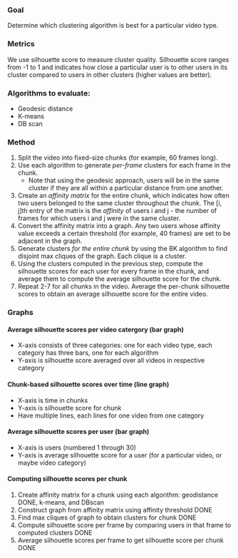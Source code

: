 ### **Goal** 

Determine which clustering algorithm is best for a particular video type.

### Metrics

We use silhouette score to measure cluster quality. Silhouette score ranges from -1 to 1 and indicates how close a particular user is to other users in its cluster compared to users in other clusters (higher values are better).

### **Algorithms to evaluate:**

- Geodesic distance
- K-means
- DB scan

### **Method**

1. Split the video into fixed-size chunks (for example, 60 frames long).
2. Use each algorithm to generate *per-frame* clusters for each frame in the chunk. 
   - Note that using the geodesic approach, users will be in the same cluster if they are all within a particular distance from one another.
3. Create an *affinity matrix* for the entire chunk, which indicates how often two users belonged to the same cluster throughout the chunk. The [i, j]th entry of the matrix is the *affinity* of users i and j - the number of frames for which users i and j were in the same cluster.
4. Convert the affinity matrix into a graph. Any two users whose affinity value exceeds a certain threshold (for example, 40 frames) are set to be adjacent in the graph.
5. Generate clusters *for the entire chunk* by using the BK algorithm to find disjoint max cliques of the graph. Each clique is a cluster.
6. Using the clusters computed in the previous step, compute the silhouette scores for each user for every frame in the chunk, and average them to compute the average silhouette score for the chunk.
7. Repeat 2-7 for all chunks in the video. Average the per-chunk silhouette scores to obtain an average silhouette score for the entire video.

### Graphs

#### Average silhouette scores per video catergory (bar graph)

- X-axis consists of three categories: one for each video type, each category has three bars, one for each algorithm
- Y-axis is silhouette score averaged over all videos in respective category

#### Chunk-based silhouette scores over time (line graph)

- X-axis is time in chunks
- Y-axis is silhouette score for chunk
- Have multiple lines, each lines for one video from one category

#### Average silhouette scores per user (bar graph)

- X-axis is users (numbered 1 through 30)
- Y-axis is average silhouette score for a user (for a particular video, or maybe video category)

#### Computing silhouette scores per chunk

1. Create affinity matrix for a chunk using each algorithm: geodistance DONE, k-means, and DBscan
2. Construct graph from affinity matrix using affinity threshold DONE
3. Find max cliques of graph to obtain clusters for chunk DONE
4. Compute silhouette score per frame by comparing users in that frame to computed clusters DONE
5. Average silhouette scores per frame to get silhouette score per chunk DONE
